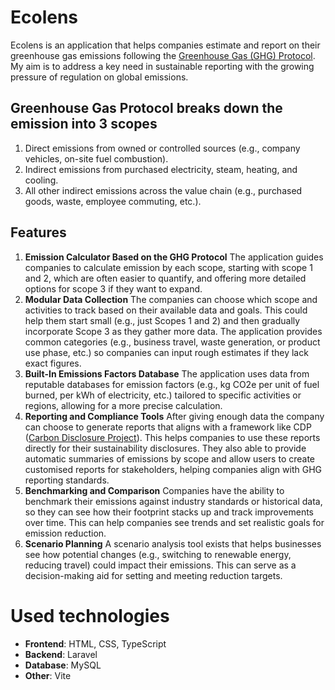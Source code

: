 # Ecolens

Ecolens is an application that helps companies estimate and report on their greenhouse gas emissions following the [Greenhouse Gas (GHG) Protocol](https://ghgprotocol.org/). My aim is to address a key need in sustainable reporting with the growing pressure of regulation on global emissions.

## Greenhouse Gas Protocol breaks down the emission into 3 scopes

1. Direct emissions from owned or controlled sources (e.g., company vehicles, on-site fuel combustion).
2. Indirect emissions from purchased electricity, steam, heating, and cooling.
3. All other indirect emissions across the value chain (e.g., purchased goods, waste, employee commuting, etc.).

## Features

1. **Emission Calculator Based on the GHG Protocol**
The application guides companies to calculate emission by each scope, starting with scope 1 and 2, which are often easier to quantify, and offering more detailed options for scope 3 if they want to expand.
2. **Modular Data Collection**
The companies can choose which scope and activities to track based on their available data and goals. This could help them start small (e.g., just Scopes 1 and 2) and then gradually incorporate Scope 3 as they gather more data. The application provides common categories (e.g., business travel, waste generation, or product use phase, etc.) so companies can input rough estimates if they lack exact figures.
3. **Built-In Emissions Factors Database**
The application uses data from reputable databases for emission factors (e.g., kg CO2e per unit of fuel burned, per kWh of electricity, etc.) tailored to specific activities or regions,  allowing for a more precise calculation.
4. **Reporting and Compliance Tools**
After giving enough data the company can choose to generate reports that aligns with a framework like CDP ([Carbon Disclosure Project](https://www.cdp.net/en/companies/reporter-services/reporter-services-comparative-analysis)). This helps companies to use these reports directly for their sustainability disclosures.
They also able to provide automatic summaries of emissions by scope and allow users to create customised reports for stakeholders, helping companies align with GHG reporting standards.
5. **Benchmarking and Comparison**
Companies have the ability to benchmark their emissions against industry standards or historical data, so they can see how their footprint stacks up and track improvements over time. This can help companies see trends and set realistic goals for emission reduction.
6. **Scenario Planning**
A scenario analysis tool exists that helps businesses see how potential changes (e.g., switching to renewable energy, reducing travel) could impact their emissions. This can serve as a decision-making aid for setting and meeting reduction targets.

# Used technologies

- **Frontend**: HTML, CSS, TypeScript
- **Backend**: Laravel
- **Database**: MySQL
- **Other**: Vite
